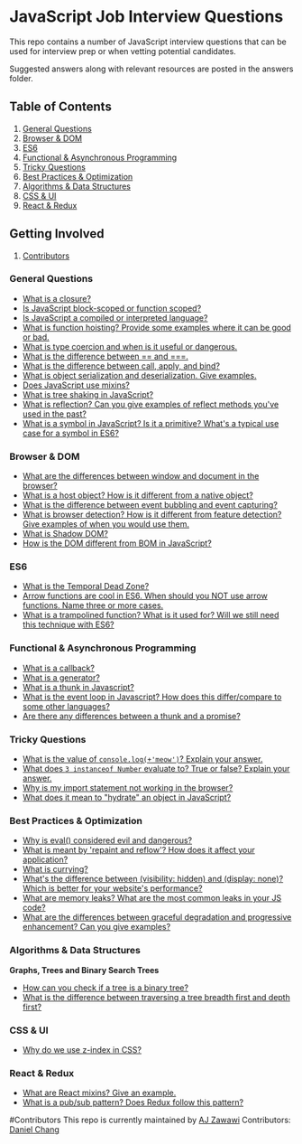 # JavaScript Job Interview Questions

This repo contains a number of JavaScript interview questions that can be used for interview prep or when vetting potential candidates.

Suggested answers along with relevant resources are posted in the answers folder.

## Table of Contents

1. [General Questions](#general-questions)
1. [Browser & DOM](#browser--dom)
1. [ES6](#es6)
1. [Functional & Asynchronous Programming](#functional--asynchronous-programming)
1. [Tricky Questions](#tricky-questions)
1. [Best Practices & Optimization](#best-practices--optimization)
1. [Algorithms & Data Structures](#algorithms--data-structures)
1. [CSS & UI](#css--ui)
1. [React & Redux](#react--redux)

## Getting Involved

1. [Contributors](#contributors)

### General Questions
* [What is a closure?](answers/general/what-is-a-closure.md)
* [Is JavaScript block-scoped or function scoped?](answers/general/function-or-block-scope.md)
* [Is JavaScript a compiled or interpreted language?](answers/general/function-or-block-scope.md)
* [What is function hoisting? Provide some examples where it can be good or bad.](answers/general/function-hoisting.md)
* [What is type coercion and when is it useful or dangerous.](answers/general/what-is-type-coercion.md)
* [What is the difference between == and ===.](answers/general/double-equal-vs-triple-equal.md)
* [What is the difference between call, apply, and bind?](answers/general/call-apply-bind.md)
* [What is object serialization and deserialization. Give examples.]()
* [Does JavaScript use mixins?]()
* [What is tree shaking in JavaScript?]()
* [What is reflection? Can you give examples of reflect methods you've used in the past?]()
* [What is a symbol in JavaScript? Is it a primitive? What's a typical use case for a symbol in ES6?]()

### Browser & DOM
* [What are the differences between window and document in the browser?]()
* [What is a host object? How is it different from a native object?]()
* [What is the difference between event bubbling and event capturing?]()
* [What is browser detection? How is it different from feature detection? Give examples of when you would use them.]()
* [What is Shadow DOM?]()
* [How is the DOM different from BOM in JavaScript?]()

### ES6
* [What is the Temporal Dead Zone?](answers/es6/temporal-dead-zone.md)
* [Arrow functions are cool in ES6. When should you NOT use arrow functions. Name three or more cases.](answers/es6/when-not-to-use-arrow-functions.md)
* [What is a trampolined function? What is it used for? Will we still need this technique with ES6?]()

### Functional & Asynchronous Programming
* [What is a callback?](answers/functional-asynch/what-is-a-callback.md)
* [What is a generator?]()
* [What is a thunk in Javascript?](answers/functional-asynch/what-is-a-thunk.md)
* [What is the event loop in Javascript? How does this differ/compare to some other languages?](answers/functional-asynch/event-loop.md)
* [Are there any differences between a thunk and a promise?]()

### Tricky Questions
* [What is the value of `console.log(+'meow')`? Explain your answer.](answers/tricky/unary-operator.md)
* [What does `3 instanceof Number` evaluate to? True or false? Explain your answer.](answers/tricky/primitive-values.md)
* [Why is my import statement not working in the browser?](answers/tricky/import-statements-browser.md)
* [What does it mean to "hydrate" an object in JavaScript?]()

### Best Practices & Optimization
* [Why is eval() considered evil and dangerous?](answers/bestpractices/eval-dangerous.md)
* [What is meant by 'repaint and reflow'? How does it affect your application?](answers/bestpractices/repaint-reflow.md)
* [What is currying?](answers/bestpractices/what-is-currying.md)
* [What's the difference between (visibility: hidden) and (display: none)? Which is better for your website's performance?]()
* [What are memory leaks? What are the most common leaks in your JS code?]()
* [What are the differences between graceful degradation and progressive enhancement? Can you give examples?]()

### Algorithms & Data Structures
**Graphs, Trees and Binary Search Trees**
* [How can you check if a tree is a binary tree?]()
* [What is the difference between traversing a tree breadth first and depth first?]()

### CSS & UI
* [Why do we use z-index in CSS?]()

### React & Redux
* [What are React mixins? Give an example.]()
* [What is a pub/sub pattern? Does Redux follow this pattern?]()

#Contributors
This repo is currently maintained by [AJ Zawawi](https://github.com/ajzawawi)
Contributors: [Daniel Chang](https://github.com/dan-h-ch)